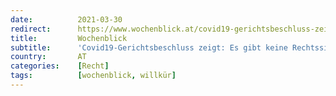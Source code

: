 ```yaml
---
date:          2021-03-30
redirect:      https://www.wochenblick.at/covid19-gerichtsbeschluss-zeigt-es-gibt-keine-rechtssicherheit-mehr/
title:         Wochenblick
subtitle:      'Covid19-Gerichtsbeschluss zeigt: Es gibt keine Rechtssicherheit mehr'
country:       AT
categories:    [Recht]
tags:          [wochenblick, willkür]
---
```


